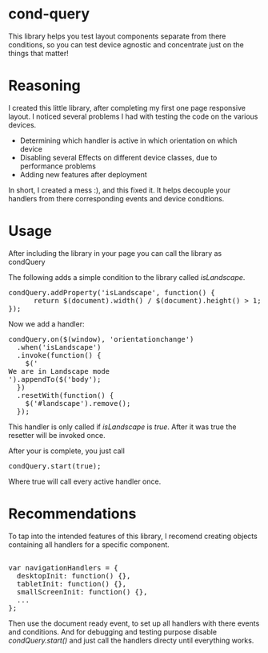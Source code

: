 # cond-query

This library helps you test layout components separate from there conditions, so you can test device agnostic and concentrate just on the things that matter!

# Reasoning

I created this little library, after completing my first one page responsive layout. I noticed several problems I had with testing the code on the various devices.

* Determining which handler is active in which orientation on which device
* Disabling several Effects on different device classes, due to performance problems
* Adding new features after deployment

In short, I created a mess :), and this fixed it. It helps decouple your handlers from there corresponding events and device conditions.

# Usage

After including the library in your page you can call the library as condQuery

The following adds a simple condition to the library called _isLandscape_. 
<pre>
condQuery.addProperty('isLandscape', function() { 
      return $(document).width() / $(document).height() > 1;
});
</pre>

Now we add a handler:

<pre>
condQuery.on($(window), 'orientationchange')
  .when('isLandscape')
  .invoke(function() {
    $('<div id="landscape">We are in Landscape mode</div>').appendTo($('body');
  })
  .resetWith(function() {
    $('#landscape').remove();
  });
</pre>

This handler is only called if _isLandscape_ is _true_. After it was true the resetter will be invoked once.
 
After your is complete, you just call

<pre>
condQuery.start(true);
</pre>

Where true will call every active handler once.

# Recommendations

To tap into the intended features of this library, I recomend creating objects containing all handlers for a specific component.

<pre>

var navigationHandlers = {
  desktopInit: function() {},
  tabletInit: function() {},
  smallScreenInit: function() {},
  ...
};
</pre>

Then use the document ready event, to set up all handlers with there events and conditions. And for debugging and testing purpose disable _condQuery.start()_ and just call the handlers directy until everything works.

